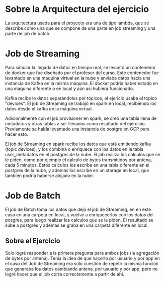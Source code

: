 # Sobre la Arquitectura del ejercicio

La arquitectura usada para el proyecto era una de tipo lambda, que se describe como una que se compone de una parte en job streaming y una parte de job de batch.

# Job de Streaming

Para simular la llegada de datos en tiempo real, se levantó un contenedor de docker que fue diseñado por el profesor del curso. Este contenedor fue levantado en una maquina
virtual en la nube y enviaba datos hacia una instancia de Kafka en la misma máquina. El docker podría haber estado en una maquina diferente o en local y aún así hubiera funcionado.

Kafka recibe lo datos separándolos por tópicos, el ejericio usaba el topico "devices". El job de Streaming se trabajó en spark en local, recibiendo los datos desde el kafka en la 
máquina virtual.

Adicionalmente con el job provisioner en spark, se creó una tabla llena de metadatos y otras tablas a ser llenadas como resultado del ejercicio. Previamente se había levantado una
instancia de postgre en GCP para hacer esto. 

El job de Streaming en spark recibe los datos que está emitiendo kafka (topic devices), y los combina o enriquece con los datos en la tabla user_metadatos en el postgres de la nube.
El job realiza los calculos que se le piden, como por ejemplo el calculo de bytes transmitidos por antena, cada 5 minutos. Estos calculos los escribe en una tabla diferente en el
postgres de la nube, y además los escribe en un storage en local, que también podría haberse alojado en la nube.

# Job de Batch

El job de Batch toma los datos que dejó el job de Streaming, en en este caso en una carpeta en local, y vuelve a enriquecerlos con los datos del posgres, para luego realizar los
calculos que se le piden. El resultado se sube a postgres y además se graba en una carpeta diferente en local.

## Sobre el Ejercicio

Solo logré responder a la primera pregunta para ambos jobs (la agregación de bytes por antena). Tenía la idea de que hacerlo por usuario y por app en el caso del Job de Streaming
era solo cuestión de repetir la misma función que generaba los datos cambiando antena, por usuario y por app, pero no logré hacer que el job corra correctamente a partir de ahí.





